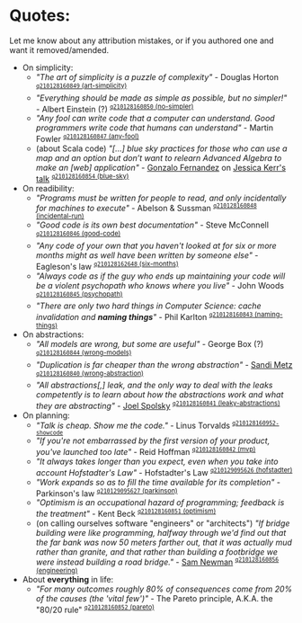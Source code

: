 # Quotes:

Let me know about any attribution mistakes, or if you authored one and want it removed/amended.
	
- On simplicity:
  - <a name="art-simplicity"></a> _"The art of simplicity is a puzzle of complexity"_ - Douglas Horton <sup>[`q210128160849` (art-simplicity)](#art-simplicity)</sup>
  - <a name="no-simpler"></a> _"Everything should be made as simple as possible, but no simpler!"_ - Albert Einstein (?) <sup>[`q210128160850` (no-simpler)](#no-simpler)</sup>
  - <a name="any-fool"></a> _"Any fool can write code that a computer can understand. Good programmers write code that humans can understand"_ - Martin Fowler <sup>[`q210128160847` (any-fool)](#any-fool)</sup>
  - <a name="blue-sky"></a> (about Scala code) _"[...] blue sky practices for those who can use a map and an option but don’t want to relearn Advanced Algebra to make an [web] application"_ - [Gonzalo Fernandez](https://gonfva.medium.com/another-scala-is-possible-99bcc6006c7c) on [Jessica Kerr's talk](https://skillsmatter.com/skillscasts/6483-keynote-scaling-intelligence-moving-ideas-forward) <sup>[`q210128160854` (blue-sky)](#blue-sky)</sup>
- On readibility:
  - <a name="incidental-run"></a> _"Programs must be written for people to read, and only incidentally for machines to execute"_ - Abelson & Sussman <sup>[`q210128160848` (incidental-run)](#incidental-run)</sup>
  - <a name="good-code"></a> _"Good code is its own best documentation"_ - Steve McConnell <sup>[`q210128160846` (good-code)](#good-code)</sup>
  - <a name="six-months"></a> _"Any code of your own that you haven't looked at for six or more months might as well have been written by someone else"_ - Eagleson's law <sup>[`q210128162648` (six-months)](#six-months)</sup>
  - <a name="psychopath"></a> _"Always code as if the guy who ends up maintaining your code will be a violent psychopath who knows where you live"_ - John Woods <sup>[`q210128160845` (psychopath)](#psychopath)</sup>
  - <a name="naming-things"></a> _"There are only two hard things in Computer Science: cache invalidation and __naming things__"_ - Phil Karlton <sup>[`q210128160843` (naming-things)](#naming-things)</sup>
- On abstractions:
  - <a name="wrong-models"></a> _"All models are wrong, but some are useful"_ - George Box (?) <sup>[`q210128160844` (wrong-models)](#wrong-models)</sup>
  - <a name="wrong-abstraction"></a> _"Duplication is far cheaper than the wrong abstraction"_ - [Sandi Metz](https://sandimetz.com/blog/2016/1/20/the-wrong-abstraction) <sup>[`q210128160840` (wrong-abstraction)](#wrong-abstraction)</sup>
  - <a name="leaky-abstractions"></a> _"All abstractions[,] leak, and the only way to deal with the leaks competently is to learn about how the abstractions work and what they are abstracting"_ - [Joel Spolsky](https://www.joelonsoftware.com/2002/11/11/the-law-of-leaky-abstractions/) <sup>[`q210128160841` (leaky-abstractions)](#leaky-abstractions)</sup>
- On planning:
  - <a name="showcode"></a> _"Talk is cheap. Show me the code."_ - Linus Torvalds <sup>[`q210128160952-showcode`](#showcode)</sup>
  - <a name="mvp"></a> _"If you're not embarrassed by the first version of your product, you've launched too late"_ - Reid Hoffman <sup>[`q210128160842` (mvp)](#mvp)</sup>
  - <a name="hofstadter"></a> _"It always takes longer than you expect, even when you take into account Hofstadter's Law"_ - Hofstadter's Law <sup>[`q210129095626` (hofstadter)](#hofstadter)</sup>
  - <a name="parkinson"></a> _"Work expands so as to fill the time available for its completion"_ - Parkinson's law <sup>[`q210129095627` (parkinson)](#parkinson)</sup>
  - <a name="optimism"></a> _"Optimism is an occupational hazard of programming; feedback is the treatment"_ - Kent Beck <sup>[`q210128160851` (optimism)](#optimism)</sup>
  - <a name="engineering"></a> (on calling ourselves software "engineers" or "architects") _"If bridge building were like programming, halfway through we'd find out that the far bank was now 50 meters farther out, that it was actually mud rather than granite, and that rather than building a footbridge we were instead building a road bridge."_ - [Sam Newman](https://samnewman.io/books/building_microservices/) <sup>[`q210128160856` (engineering)](#engineering)</sup>
- About __everything__ in life:
  - <a name="pareto"></a> _"For many outcomes roughly 80% of consequences come from 20% of the causes (the 'vital few')"_ - The Pareto principle, A.K.A. the "80/20 rule" <sup>[`q210128160852` (pareto)](#pareto)</sup>
<br/>
<br/>
<br/>
<br/>
<br/>
<br/>
<br/>
<br/>
<br/>
<br/>
<br/>
<br/>
<br/>
<br/>
<br/>
<br/>
<br/>
<br/>
<br/>
<br/>
<br/>
<br/>
<br/>
<br/>
<br/>
<br/>
<br/>
<br/>
<br/>
<br/>
<br/>
<br/>
<br/>
<br/>
<br/>
<br/>
<br/>
<br/>
<br/>
<br/>
<br/>
<br/>
<br/>
<br/>
<br/>
<br/>
<br/>
<br/>
<br/>
<br/>
